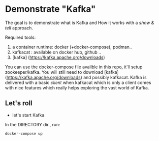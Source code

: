 # Demonstrate "Kafka"

The goal is to demonstrate what is Kafka and How it works with a *show & tell* approach.


Required tools:
1. a container runtime: docker (+docker-compose), podman.. 
2. kafkacat : available on docker hub, github .. 
3. [kafka] (https://kafka.apache.org/downloads)


You can use the docker-compose file availble in this repo, it'll setup zookeeper/kafka.
You will still need to download  [kafka] (https://kafka.apache.org/downloads) and possibly kafkacat.
Kafka is  delivered with a basic *client* when kafkacat which is only a client comes with nice features which really helps exploring the vast world of Kafka.



## Let's roll

* let's start Kafka 

In the DIRECTORY dir., run:

`
docker-compose up
`
